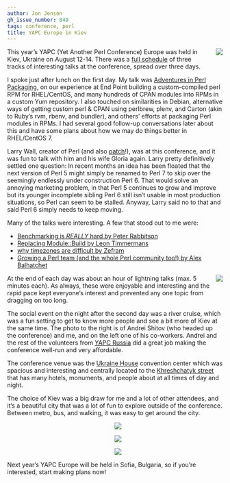 ```yaml
---
author: Jon Jensen
gh_issue_number: 849
tags: conference, perl
title: YAPC Europe in Kiev
---
```


<a href="/blog/2013/08/24/yapc-europe-in-kiev/image-0-big.jpeg" imageanchor="1" style="clear: right; float: right; margin-bottom: 1em; margin-left: 1em;"><img border="0" src="/blog/2013/08/24/yapc-europe-in-kiev/image-0.jpeg"/></a>

This year’s YAPC (Yet Another Perl Conference) Europe was held in Kiev, Ukraine on August 12-14. There was a [full schedule](http://act.yapc.eu/ye2013/schedule/?day=2013-08-12) of three tracks of interesting talks at the conference, spread over three days.

I spoke just after lunch on the first day. My talk was [Adventures in Perl Packaging](http://jon.endpoint.com/yapc-eu-2013/), on our experience at End Point building a custom-compiled perl RPM for RHEL/CentOS, and many hundreds of CPAN modules into RPMs in a custom Yum repository. I also touched on similarities in Debian, alternative ways of getting custom perl & CPAN using perlbrew, plenv, and Carton (akin to Ruby’s rvm, rbenv, and bundler), and others’ efforts at packaging Perl modules in RPMs. I had several good follow-up conversations later about this and have some plans about how we may do things better in RHEL/CentOS 7.

Larry Wall, creator of Perl (and also [patch](http://en.wikipedia.org/wiki/Patch_(Unix))!), was at this conference, and it was fun to talk with him and his wife Gloria again. Larry pretty definitively settled one question: In recent months an idea has been floated that the next version of Perl 5 might simply be renamed to Perl 7 to skip over the seemingly endlessly under construction Perl 6. That would solve an annoying marketing problem, in that Perl 5 continues to grow and improve but its younger incomplete sibling Perl 6 still isn’t usable in most production situations, so Perl can seem to be stalled. Anyway, Larry said no to that and said Perl 6 simply needs to keep moving.

Many of the talks were interesting. A few that stood out to me were:

- [Benchmarking is *REALLY* hard by Peter Rabbitson](http://act.yapc.eu/ye2013/talk/4922)
- [Replacing Module::Build by Leon Timmermans](http://act.yapc.eu/ye2013/talk/4804)
- [why timezones are difficult by Zefram](http://act.yapc.eu/ye2013/talk/4918)
- [Growing a Perl team (and the whole Perl community too!) by Alex Balhatchet](http://act.yapc.eu/ye2013/talk/4843)

<a href="/blog/2013/08/24/yapc-europe-in-kiev/image-1-big.jpeg" imageanchor="1" style="clear: right; float: right; margin-bottom: 1em; margin-left: 1em;"><img border="0" src="/blog/2013/08/24/yapc-europe-in-kiev/image-1.jpeg"/></a>

At the end of each day was about an hour of lightning talks (max. 5 minutes each). As always, these were enjoyable and interesting and the rapid pace kept everyone’s interest and prevented any one topic from dragging on too long.

The social event on the night after the second day was a river cruise, which was a fun setting to get to know more people and see a bit more of Kiev at the same time. The photo to the right is of Andrei Shitov (who headed up the conference) and me, and on the left one of his co-workers. Andrei and the rest of the volunteers from [YAPC Russia](http://yapcrussia.org/) did a great job making the conference well-run and very affordable.

The conference venue was the [Ukraine House](http://www.icc-kiev.gov.ua/) convention center which was spacious and interesting and centrally located to the [Khreshchatyk street](http://en.wikipedia.org/wiki/Khreshchatyk) that has many hotels, monuments, and people about at all times of day and night.

The choice of Kiev was a big draw for me and a lot of other attendees, and it’s a beautiful city that was a lot of fun to explore outside of the conference. Between metro, bus, and walking, it was easy to get around the city.

<div class="separator" style="clear: both; text-align: center;">
<a href="/blog/2013/08/24/yapc-europe-in-kiev/image-2-big.jpeg" imageanchor="1" style="clear: both; float: center; margin-bottom: 1em; margin-left: 1em;"><img border="0" src="/blog/2013/08/24/yapc-europe-in-kiev/image-2.jpeg"/></a>

<a href="/blog/2013/08/24/yapc-europe-in-kiev/image-3-big.jpeg" imageanchor="1" style="clear: both; float: center; margin-bottom: 1em; margin-left: 1em;"><img border="0" src="/blog/2013/08/24/yapc-europe-in-kiev/image-3.jpeg"/></a>

<a href="/blog/2013/08/24/yapc-europe-in-kiev/image-4-big.jpeg" imageanchor="1" style="clear: both; float: center; margin-bottom: 1em; margin-left: 1em;"><img border="0" src="/blog/2013/08/24/yapc-europe-in-kiev/image-4.jpeg"/></a>
</div>

Next year’s YAPC Europe will be held in Sofia, Bulgaria, so if you’re interested, start making plans now!
